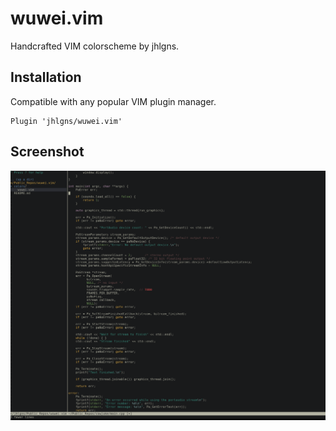 # wuwei.vim

Handcrafted VIM colorscheme by jhlgns.

## Installation

Compatible with any popular VIM plugin manager.

```vim
Plugin 'jhlgns/wuwei.vim'
```

## Screenshot
![](./screenshot.png)
